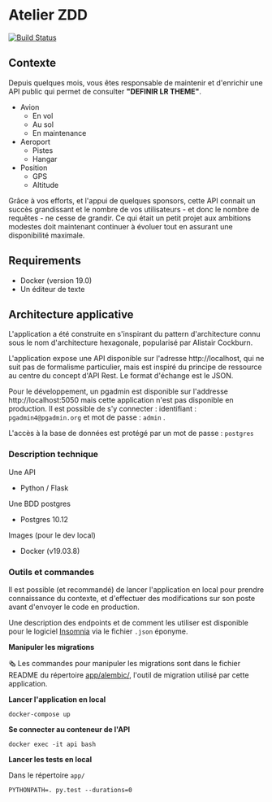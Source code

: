 # Atelier ZDD

[![Build Status](https://travis-ci.org/Akhilian/ZDD-workshop.svg?branch=master)](https://travis-ci.org/Akhilian/ZDD-workshop)

## Contexte

Depuis quelques mois, vous êtes responsable de maintenir et d'enrichir une API public qui permet de consulter **"DEFINIR LR THEME"**.

- Avion
    - En vol
    - Au sol
    - En maintenance
- Aeroport
  - Pistes
  - Hangar
- Position
  - GPS
  - Altitude

Grâce à vos efforts, et l'appui de quelques sponsors, cette API connait un succès grandissant et le nombre de vos utilisateurs - et donc le nombre de requêtes - ne cesse de grandir. Ce qui était un petit projet aux ambitions modestes doit maintenant continuer à évoluer tout en assurant une disponibilité maximale.

## Requirements
* Docker (version 19.0)
* Un éditeur de texte

## Architecture applicative

L'application a été construite en s'inspirant du pattern d'architecture connu sous le nom d'architecture hexagonale, popularisé par Alistair Cockburn.

L'application expose une API disponible sur l'adresse http://localhost, qui ne suit pas de formalisme particulier, mais est inspiré du principe de ressource au centre du concept d'API Rest. Le format d'échange est le JSON.

Pour le développement, un pgadmin est disponible sur l'addresse http://localhost:5050 mais cette application n'est pas disponible en production. Il est possible de s'y connecter : identifiant : `pgadmin4@pgadmin.org` et mot de passe : `admin` .

L'accès à la base de données est protégé par un mot de passe : `postgres`

### Description technique

Une API
  - Python / Flask

Une BDD postgres
  - Postgres 10.12

Images (pour le dev local)
  - Docker (v19.03.8)
    

### Outils et commandes
Il est possible (et recommandé) de lancer l'application en local pour prendre connaissance du contexte, et d'effectuer des modifications sur son poste avant d'envoyer le code en production.

Une description des endpoints et de comment les utiliser est disponible pour le logiciel [Insomnia](https://insomnia.rest/) via le fichier `.json` éponyme.

**Manipuler les migrations**

🗞 Les commandes pour manipuler les migrations sont dans le fichier README du répertoire [app/alembic/](app/alembic/README.md), l'outil de migration utilisé par cette application.

**Lancer l'application en local**

    docker-compose up

**Se connecter au conteneur de l'API**

    docker exec -it api bash

**Lancer les tests en local**

Dans le répertoire `app/`

    PYTHONPATH=. py.test --durations=0

